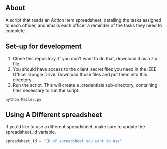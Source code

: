 

## About

A script that reads an Action Item spreadsheet, detailing the tasks assigned to each officer, and emails each officer a reminder of the tasks they need to complete.

## Set-up for development

1. Clone this repository. If you don't want to do that, download it as a zip file.
2. You should have access to the client_secret files you need in the IEEE Officer Google Drive. Download those files and put them into this directory.
3. Run the script. This will create a .credentials sub-directory, containing files necessary to run the script.

```
python Mailer.py
```


## Using A Different spreadsheet

If you'd like to use a different spreadsheet, make sure to update the spreadsheet_id
variable.

```python
spreadsheet_id = "ID of spreadsheet you want to use"

```
